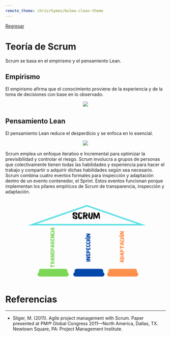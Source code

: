 ```yaml
---
remote_theme: chrisrhymes/bulma-clean-theme
---
```


[Regresar](CodingBootcampsESPOL-SCRUM/)

# Teoría de Scrum

Scrum se basa en el empirismo y el pensamiento Lean.

## Empirismo

El empirismo afirma que el conocimiento
proviene de la experiencia y de la toma de decisiones con base en lo observado.

<p align="center">
<img src="https://1.bp.blogspot.com/-QQn3ZJYyw1U/Wz2zgtV9mOI/AAAAAAAAWN8/_kONe9cQ0D47Pkin-MmmavDFUTRgBRMRQCLcBGAs/s1600/empirismo.png" width="50%"/>
</p>

## Pensamiento Lean

El pensamiento Lean reduce el desperdicio y se enfoca en lo esencial.

<p align="center">
<img src="https://prevencionlaboralrimac.com/Cms_Data/Contents/RimacDataBase/Media/articulos/filosofia-lean/imagen-01.png" width="50%"/>
</p>

Scrum emplea un enfoque iterativo e Incremental para optimizar la previsibilidad y controlar el riesgo.
Scrum involucra a grupos de personas que colectivamente tienen todas las habilidades y experiencia
para hacer el trabajo y compartir o adquirir dichas habilidades según sea necesario.
Scrum combina cuatro eventos formales para inspección y adaptación dentro de un evento contenedor,
el Sprint. Estos eventos funcionan porque implementan los pilares empíricos de Scrum de transparencia,
inspección y adaptación.

<p align="center">
<img src="./imagenes/Scrum.gif" width="90%" alt="Banner entorno Scrum"/>
</p>


Referencias 
===========

* * *

* Sliger, M. (2011). Agile project management with Scrum. Paper presented at PMI® Global Congress 2011—North America, Dallas, TX. Newtown Square, PA: Project Management Institute.